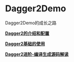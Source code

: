 # Dagger2Demo
Dagger2Demo的成长之路



[**Dagger2的介绍和配置**](https://blog.csdn.net/u010782846/article/details/79825078)

[**Dagger2基础的使用**](https://blog.csdn.net/u010782846/article/details/79826483)

[**Dagger2进阶-编译生成源码解读**](https://blog.csdn.net/u010782846/article/details/79832717)

